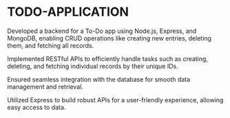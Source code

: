 # TODO-APPLICATION

Developed a backend for a To-Do app using Node.js, Express, and MongoDB, enabling CRUD operations like creating new entries, deleting them, and fetching all records.

Implemented RESTful APIs to efficiently handle tasks such as creating, deleting, and fetching individual records by their unique IDs.

Ensured seamless integration with the database for smooth data management and retrieval.

Utilized Express to build robust APIs for a user-friendly experience, allowing easy access to data.
 